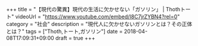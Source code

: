 +++
title =  "【現代の驚異】現代の生活に欠かせない「ガソリン」 | Thothトート"
videoUrl = "https://www.youtube.com/embed/I8C7jrZYBN4?rel=0"
category = "社会"
description = "現代人に欠かせないガソリンとは？その正体とは？"
tags = ["Thoth,トート,ガソリン"]
date = 2018-04-08T17:09:31+09:00
draft = true
+++

